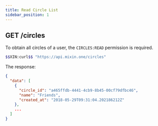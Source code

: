 ```yaml
---
title: Read Circle List
sidebar_position: 1
---
```


## GET /circles

To obtain all circles of a user, the `CIRCLES:READ` permission is required.

```bash
$$XIN:curl$$ "https://api.mixin.one/circles"
```

The response:

```json
{
  "data": [
    {
      "circle_id": "a465ffdb-4441-4cb9-8b45-00cf79dfbc46",
      "name": "Friends",
      "created_at": "2018-05-29T09:31:04.202186212Z"
    },
    ...
  ]
}
```

